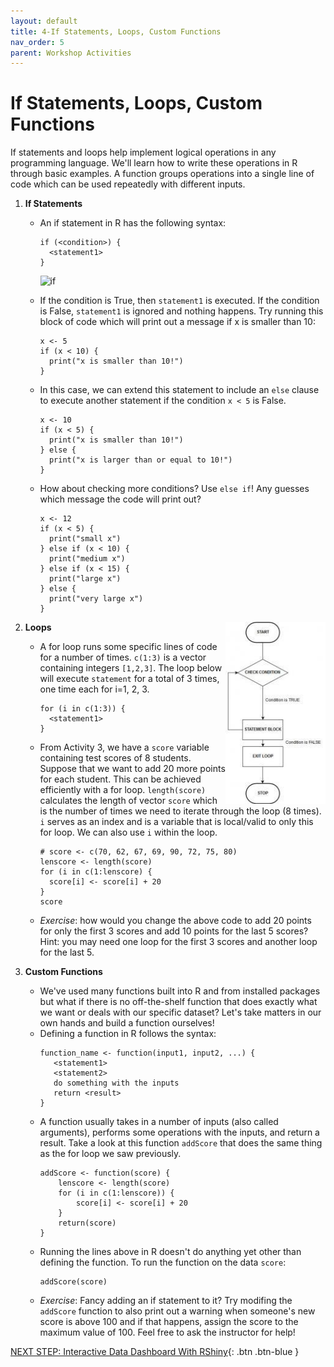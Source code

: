 ```yaml
---
layout: default
title: 4-If Statements, Loops, Custom Functions
nav_order: 5
parent: Workshop Activities
---
```


# If Statements, Loops, Custom Functions
If statements and loops help implement logical operations in any programming language. We'll learn how to write these operations in R through basic examples.
A function groups operations into a single line of code which can be used repeatedly with different inputs.

1.  **If Statements**
    - An if statement in R has the following syntax:
    
      ```
      if (<condition>) {
        <statement1>
      }
      ```
      <img src="http://www.trytoprogram.com/images/if.jpeg" alt="if" style="width:500px;">
 
    - If the condition is True, then `statement1` is executed. If the condition is False, `statement1` is ignored and nothing happens. Try running this block of code which will print out a message if x is smaller than 10:
      ```
      x <- 5
      if (x < 10) {
        print("x is smaller than 10!")
      }
      ```
    - In this case, we can extend this statement to include an `else` clause to execute another statement if the condition `x < 5` is False.
      ```
      x <- 10
      if (x < 5) {
        print("x is smaller than 10!")
      } else {
        print("x is larger than or equal to 10!")
      }
      ```
      <!--<img src="https://eecs.oregonstate.edu/ecampus-video/CS161/template/chapter_4/chapter4_images/4_08.png" alt="ifelse" style="width:500px;"> this image address doesn't work anymore-->

    - How about checking more conditions? Use `else if`! Any guesses which message the code will print out?
      ```
      x <- 12
      if (x < 5) {
        print("small x")
      } else if (x < 10) {
        print("medium x")
      } else if (x < 15) {
        print("large x")
      } else {
        print("very large x")
      }
      ```
      <!--<img src="https://eecs.oregonstate.edu/ecampus-video/CS161/template/chapter_4/chapter4_images/4_09.png" alt="elseifs" style="width:500px;">this image address doesn't work anymore-->
  <img src="images/act-4/C-For-Loop-Flowchart.jpeg" alt="forloop" style="float:right;width:160px;">

2.  **Loops**
      - A for loop runs some specific lines of code for a number of times.
        `c(1:3)` is a vector containing integers `[1,2,3]`. The loop below will execute `statement` for a total of 3 times, one time each for i=1, 2, 3.
        ```
        for (i in c(1:3)) {
          <statement1>
        }
        ```
      - From Activity 3, we have a `score` variable containing test scores of 8 students. Suppose that we want to add 20 more points for each student. This can be achieved efficiently with a for loop. 
        `length(score)` calculates the length of vector `score` which is the number of times we need to iterate through the loop (8 times).
        `i` serves as an index and is a variable that is local/valid to only this for loop. We can also use `i` within the loop.
        ```
        # score <- c(70, 62, 67, 69, 90, 72, 75, 80)
        lenscore <- length(score)
        for (i in c(1:lenscore) {
          score[i] <- score[i] + 20
        }
        score
        ```
      - *Exercise*: how would you change the above code to add 20 points for only the first 3 scores and add 10 points for the last 5 scores? Hint: you may need one loop for the first 3 scores and another loop for the last 5.

3.  **Custom Functions**
      - We've used many functions built into R and from installed packages but what if there is no off-the-shelf function that does exactly what we want or deals with our specific dataset? Let's take matters in our own hands and build a function ourselves!
      - Defining a function in R follows the syntax:
        ```
        function_name <- function(input1, input2, ...) {
           <statement1>
           <statement2>
           do something with the inputs
           return <result>
        }
        ```
      - A function usually takes in a number of inputs (also called arguments), performs some operations with the inputs, and return a result. Take a look at this function `addScore` that does the same thing as the for loop we saw previously.
        ```
        addScore <- function(score) {
            lenscore <- length(score)
            for (i in c(1:lenscore)) {
                score[i] <- score[i] + 20
            }
            return(score)
        }
        ```
      - Running the lines above in R doesn't do anything yet other than defining the function. To run the function on the data `score`:
        ```
        addScore(score)
        ```
      - *Exercise*: Fancy adding an if statement to it? Try modifing the `addScore` function to also print out a warning when someone's new score is above 100 and if that happens, assign the score to the maximum value of 100. Feel free to ask the instructor for help!

[NEXT STEP: Interactive Data Dashboard With RShiny](act-5.html){: .btn .btn-blue }
